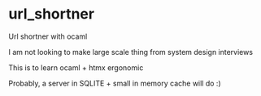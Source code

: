 # url_shortner
Url shortner with ocaml

I am not looking to make large scale thing from system design interviews

This is to learn ocaml + htmx ergonomic

Probably, a server in SQLITE + small in memory cache will do :)

